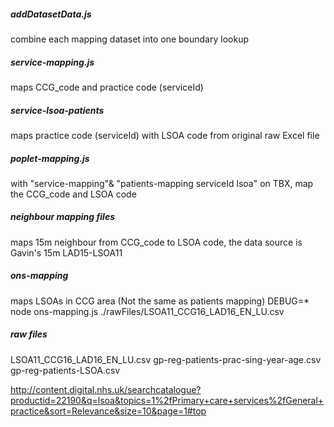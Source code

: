 ##### addDatasetData.js
combine each mapping dataset into one boundary lookup

##### service-mapping.js
maps CCG\_code and practice code (serviceId)

##### service-lsoa-patients
maps practice code (serviceId) with LSOA code from original raw Excel file 

##### poplet-mapping.js
with "service-mapping"& "patients-mapping serviceId lsoa" on TBX, map the CCG\_code and LSOA code

##### neighbour mapping files
maps 15m neighbour from CCG\_code to LSOA code, the data source is Gavin's 15m LAD15-LSOA11

##### ons-mapping
maps LSOAs in CCG area (Not the same as patients mapping)
DEBUG=* node ons\-mapping.js ./rawFiles/LSOA11\_CCG16\_LAD16\_EN\_LU.csv

##### raw files

LSOA11\_CCG16\_LAD16\_EN\_LU.csv
gp\-reg\-patients\-prac\-sing\-year\-age.csv
gp\-reg\-patients\-LSOA.csv

http://content.digital.nhs.uk/searchcatalogue?productid=22190&q=lsoa&topics=1%2fPrimary+care+services%2fGeneral+practice&sort=Relevance&size=10&page=1#top
